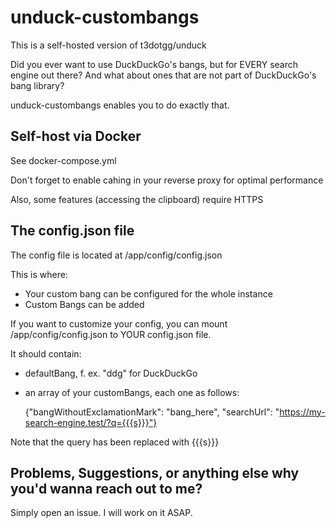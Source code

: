# unduck-custombangs
This is a self-hosted version of t3dotgg/unduck

Did you ever want to use DuckDuckGo's bangs, but for EVERY search engine out there? And what about ones that are not part of DuckDuckGo's bang library?

unduck-custombangs enables you to do exactly that.

## Self-host via Docker
See docker-compose.yml

Don't forget to enable cahing in your reverse proxy for optimal performance 

Also, some features (accessing the clipboard) require HTTPS

## The config.json file
The config file is located at /app/config/config.json

This is where:
- Your custom bang can be configured for the whole instance
- Custom Bangs can be added 

If you want to customize your config, you can mount /app/config/config.json to YOUR config.json file. 

It should contain: 
- defaultBang, f. ex. "ddg" for DuckDuckGo
-  an array of your customBangs, each one as follows: 

    {"bangWithoutExclamationMark":  "bang_here", "searchUrl":  "https://my-search-engine.test/?q={{{s}}}"}

Note that the query has been replaced with {{{s}}}

## Problems, Suggestions, or anything else why you'd wanna reach out to me?
Simply open an issue. I will work on it ASAP.
